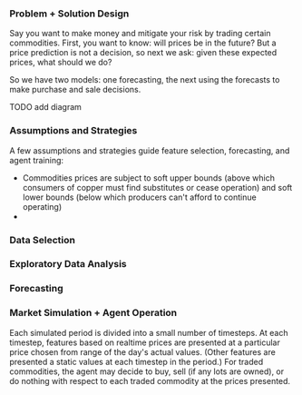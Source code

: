 ### Problem + Solution Design

Say you want to make money and mitigate your risk by trading certain commodities. First, you want to know: will prices be in the future? But a price prediction is not a decision, so next we ask: given these expected prices, what should we do?

So we have two models: one forecasting, the next using the forecasts to make purchase and sale decisions.

TODO add diagram


### Assumptions and Strategies

A few assumptions and strategies guide feature selection, forecasting, and agent training:
- Commodities prices are subject to soft upper bounds (above which consumers of copper must find substitutes or cease operation) and soft lower bounds (below which producers can't afford to continue operating)
- 


### Data Selection




### Exploratory Data Analysis


### Forecasting


### Market Simulation + Agent Operation

Each simulated period is divided into a small number of timesteps.  At each timestep, features based on realtime prices are presented at a particular price chosen from range of the day's actual values.  (Other features are presented a static values at each timestep in the period.) For traded commodities, the agent may decide to buy, sell (if any lots are owned), or do nothing with respect to each traded commodity at the prices presented.
